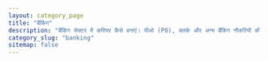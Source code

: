 ```yaml
---
layout: category_page
title: "बैंकिंग"
description: "बैंकिंग सेक्टर में करियर कैसे बनाएं। पीओ (PO), क्लर्क और अन्य बैंकिंग नौकरियों की तैयारी, सिलेबस और सैलरी की जानकारी।"
category_slug: "banking"
sitemap: false
---
```

